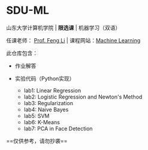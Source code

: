 # SDU-ML

山东大学计算机学院 | **限选课** | 机器学习（双语）

任课老师： [Prof. Feng Li](https://funglee.github.io/)  |  课程网站：[Machine Learning](https://funglee.github.io/ml/ml.html)

此仓库包含：

- 作业解答

- 实验代码（Python实现）
  - lab1: Linear Regression
  - lab2: Logistic Regression and Newton's Method
  - lab3: Regularization
  - lab4: Naive Bayes
  - lab5: SVM
  - lab6: K-Means
  - lab7: PCA in Face Detection

==仅供参考，请勿抄袭==

